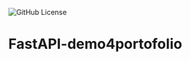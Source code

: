 ![GitHub License](https://img.shields.io/github/license/WhiteHAT62/FastAPI-demo4portofolio)

# FastAPI-demo4portofolio

